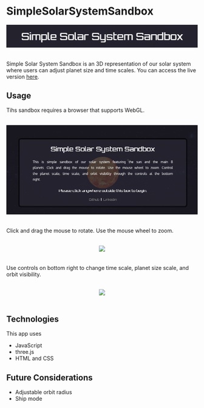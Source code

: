 # SimpleSolarSystemSandbox

<div align="center">
   <img src=public/assets/SSSS.png >
</div>
<br/>

Simple Solar System Sandbox is an 3D representation of our solar system where users can adjust planet size and time scales. You can access the live version [here](https://aliibsin.github.io/SimpleSolarSystemSandbox/).

## Usage
Tihs sandbox requires a browser that supports WebGL.

<br/>
<div align="center">
   <img src=public/assets/opening.png >
</div>
<br/>

Click and drag the mouse to rotate. Use the mouse wheel to zoom. 

<br/>
<div align="center">
   <img src=public/assets/anim_camera.gif >
</div>
<br/>

Use controls on bottom right to change time scale, planet size scale, and orbit visibility. 

<br/>
<div align="center">
   <img src=public/assets/anim_scales.gif >
</div>
<br/>

## Technologies
This app uses

 * JavaScript
 * three.js
 * HTML and CSS

## Future Considerations

 * Adjustable orbit radius
 * Ship mode
